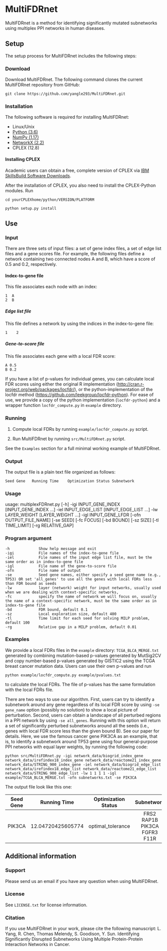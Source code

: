 # MultiFDRnet
MultiFDRnet is a method for identifying significantly mutated subnetworks using multiplex PPI networks in human diseases.

## Setup

The setup process for MultiFDRnet includes the following steps:

### Download

Download MultiFDRnet. The following command clones the current MultiFDRnet repository from GitHub:

`git clone https://github.com/yangle293/MultiFDRnet.git`

### Installation

The following software is required for installing MultiFDRnet:

- Linux/Unix
- [Python (3.6)](www.python.org)
- [NumPy (1.17)](https://www.numpy.org)
- [NetworkX (2.2)](https://networkx.github.io/)
- CPLEX (12.8)

#### Installing CPLEX
Academic users can obtain a free, complete version of CPLEX via [IBM SkillsBuild Software Downloads](https://www.ibm.com/academic/home).

After the installation of CPLEX, you also need to install the CPLEX-Python modules. Run

    cd yourCPLEXhome/python/VERSION/PLATFORM

    python setup.py install

## Use

### Input
There are three sets of input files: a set of gene index files, a set of edge list files and a gene scores file.  For example, the following files define a network containing two connected nodes A and B, which have a score of 0.5 and 0.2, respectively.
#### Index-to-gene file
This file associates each node with an index:

    1  A
    2  B

##### Edge list file
This file defines a network by using the indices in the index-to-gene file:

    1    2

##### Gene-to-score file
This file associates each gene with a local FDR score:

    A 0.5
    B 0.2

If you have a list of p-values for individual genes, you can calculate local FDR scores using either the original R implementation (http://cran.r-project.org/web/packages/locfdr/), or the python-implementation of the locfdr method (https://github.com/leekgroup/locfdr-python). For ease of use, we provide a copy of the python implementation (`locfdr-python`) and a wrapper function `locfdr_compute.py` in `example` directory.

### Running
1. Compute local FDRs by running `example/locfdr_compute.py` script.

2. Run MultiFDRnet by running `src/MultiFDRnet.py` script.

See the `Examples` section for a full minimal working example of MultiFDRnet.

### Output
The output file is a plain text file organized as follows:

    Seed Gene   Running Time    Optimization Status Subnetwork
### Usage

  usage: multiplexFDRnet.py [-h] -igi INPUT_GENE_INDEX [INPUT_GENE_INDEX ...]
                          -iel INPUT_EDGE_LIST [INPUT_EDGE_LIST ...] -lw
                          LAYER_WEIGHT [LAYER_WEIGHT ...] -igl INPUT_GENE_LFDR
                          [-ofn OUTPUT_FILE_NAME] [-se SEED] [-fc FOCUS]
                          [-bd BOUND] [-sz SIZE] [-tl TIME_LIMIT]
                          [-rg RELATIVE_GAP]

### Program argument

    -h             Show help message and exit
    -igi           File names of the index-to-gene file
    -iel           File names of the input edge list file, must be the same order as in index-to-gene file
    -igl           File name of the gene-to-score file
    -ofn           File name of output
    -se            Seed gene names, either specify a seed gene name (e.g., TP53) OR set 'all_genes' to use all the genes with local FDRs less than FDR bound as seeds
    -lw            layer (network) weight for input networks, usually used when we are dealing with context-specific networks,
    -fc            specify the name of network we will focus on, usually the name of a context-specific network, must be the same order as in index-to-gene file
    -bd            FDR bound, default 0.1
    -sz            Local exploration size, default 400
    -tl            Time limit for each seed for solving MILP problem, default 100
    -rg            Relative gap in a MILP problem, default 0.01

### Examples
We provide a local FDRs files in the `example` directory: `TCGA_BLCA_MERGE.txt` generated by combining mutation-based p-values generated by MutSig2CV and copy number-based p-values generated by GISTIC2 using the TCGA breast cancer mutation data. Users can use their own p-values and run

    python example/locfdr_compute.py example/pvalues.txt

to calculate the local FDRs. The file of p-values has the same formulation with the local FDRs file.

There are two ways to use our algorithm. First, users can try to identify a subnetwork around any gene regardless of its local FDR score by using `-se gene_name` option (possibly no solution) to show a local picture of perturbation. Second, users can obtain a landscape of all perturbed regions in a PPI network by using `-se all_genes`. Running with this option will return a set of significantly perturbed subnetworks around all the seeds (i.e., genes with local FDR score less than the given bound B). See our paper for details. Here, we use the famous cancer gene PIK3CA as an example, that is, to identify a subnetwork around TP53 gene using four general-purpose PPI networks with equal layer weights, by running the following code:

    python src/MultiFDRnet.py -igi network_data/biogrid_index_gene network_data/irefindex18_index_gene network_data/reactome21_index_gene network_data/STRING_900_index_gene -iel network_data/biogrid_edge_list network_data/irefindex18_edge_list network_data/reactome21_edge_list network_data/STRING_900_edge_list -lw 1 1 1 1 -igl example/TCGA_BLCA_MERGE.txt -ofn subnetworks.txt -se PIK3CA

The output file look like this one:

| Seed Gene | Running Time  | Optimization Status | Subnetwork|
|:-------:|:-------:|:-----:|:------:|
| PIK3CA	|12.04720425605774	| optimal_tolerance	|FRS2 RAP1B PIK3CA FGFR3 F11R|

## Additional information
### Support
Please send us an email if you have any question when using MultiFDRnet.
### License
See `LICENSE.txt` for license information.
### Citation
If you use MultiFDRnet in your work, please cite the following manuscript:
L. Yang, R. Chen, Thomas Melendy, S. Goodison, Y. Sun. Identifying Significantly Disrupted Subnetworks Using Multiple Protein-Protein Interaction Networks in Cancer.

